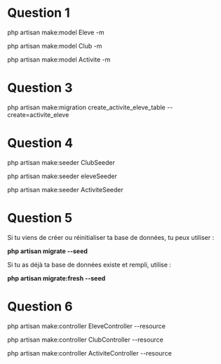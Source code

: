 # Question 1

<p>php artisan make:model Eleve -m</p>
<p>php artisan make:model Club -m</p>
<p>php artisan make:model Activite -m</p>

# Question 3

<p>php artisan make:migration create_activite_eleve_table --create=activite_eleve</p>

# Question 4

<p>php artisan make:seeder ClubSeeder</p>
<p>php artisan make:seeder eleveSeeder</p>
<p>php artisan make:seeder ActiviteSeeder</p>

# Question 5

<p>Si tu viens de créer ou réinitialiser ta base de données, tu peux utiliser :</p>
<b>php artisan migrate --seed</b>
<p>Si tu as déjà ta base de données existe et rempli, utilise :</p>
<b>php artisan migrate:fresh --seed</b>

# Question 6

<p>php artisan make:controller EleveController --resource</p>
<p>php artisan make:controller ClubController --resource</p>
<p>php artisan make:controller ActiviteController --resource</p>
